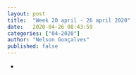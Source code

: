 ```yaml
---
layout: post
title:  "Week 20 april - 26 april 2020"
date:   2020-04-26 08:43:59
categories: ["04-2020"]
author: "Nelson Gonçalves"
published: false
---
```


* 

